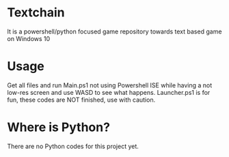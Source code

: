 # Textchain
It is a powershell/python focused game repository towards text based game on Windows 10

# Usage
Get all files and run Main.ps1 not using Powershell ISE while having a not low-res screen and use WASD to see what happens.
Launcher.ps1 is for fun, these codes are NOT finished, use with caution.

# Where is Python?
There are no Python codes for this project yet.

